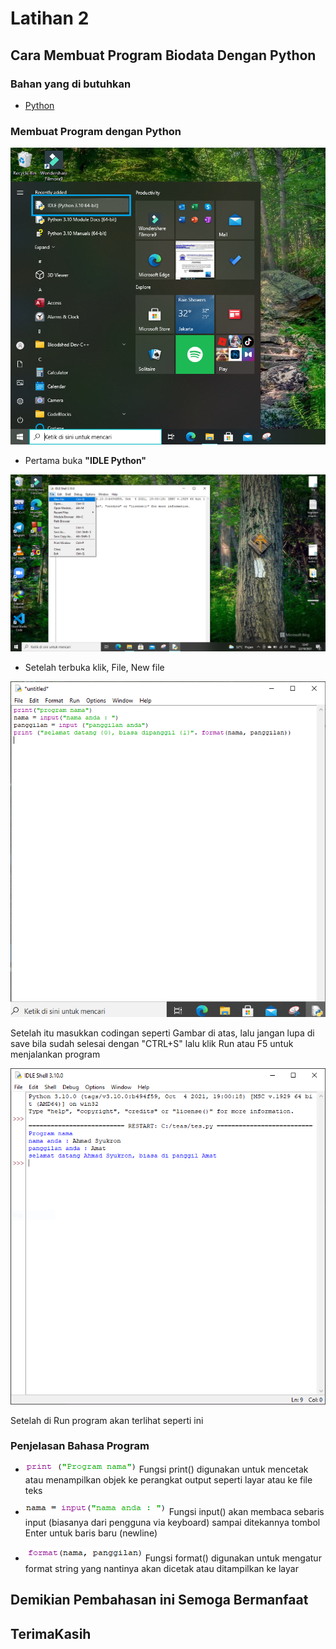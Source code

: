 # Latihan 2
## Cara Membuat Program Biodata Dengan Python
### Bahan yang di butuhkan
- [Python](https://www.python.org)<p>
### Membuat Program dengan Python<p>

![Gambar 1](Image/open.png)<p>
- Pertama buka <b>"IDLE Python"</b><P>

![Gambar 2](Image/New.png)<p>
- Setelah terbuka klik, File, New file<P>

![Gambar 3](Image/end.PNG)<p>
Setelah itu masukkan codingan seperti Gambar di atas, lalu jangan lupa di save bila sudah selesai dengan "CTRL+S" lalu klik Run atau F5 untuk menjalankan program<p>

![Gambar 4](Image/program.PNG)<P>
Setelah di Run program akan terlihat seperti ini<P>

### Penjelasan Bahasa Program<P>

- ![Gambar 5](Image/print.PNG) Fungsi print() digunakan untuk mencetak atau menampilkan objek ke perangkat output seperti layar atau ke file teks<p>
- ![Gambar 6](Image/input.PNG) Fungsi input() akan membaca sebaris input (biasanya dari pengguna via keyboard) sampai ditekannya tombol Enter untuk baris baru (newline)<P>
- ![Gambar 7](Image/format.PNG) Fungsi format() digunakan untuk mengatur format string yang nantinya akan dicetak atau ditampilkan ke layar<p>

## Demikian Pembahasan ini Semoga Bermanfaat
## TerimaKasih